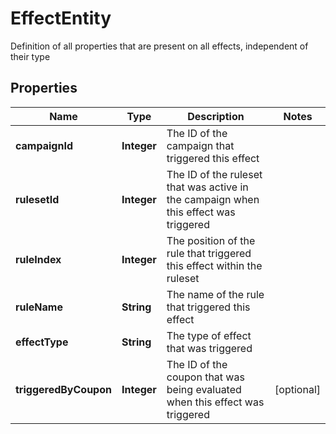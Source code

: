 

# EffectEntity

Definition of all properties that are present on all effects, independent of their type
## Properties

Name | Type | Description | Notes
------------ | ------------- | ------------- | -------------
**campaignId** | **Integer** | The ID of the campaign that triggered this effect | 
**rulesetId** | **Integer** | The ID of the ruleset that was active in the campaign when this effect was triggered | 
**ruleIndex** | **Integer** | The position of the rule that triggered this effect within the ruleset | 
**ruleName** | **String** | The name of the rule that triggered this effect | 
**effectType** | **String** | The type of effect that was triggered | 
**triggeredByCoupon** | **Integer** | The ID of the coupon that was being evaluated when this effect was triggered |  [optional]




